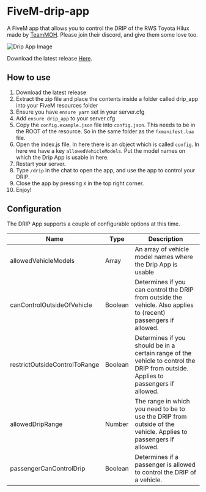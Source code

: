 # FiveM-drip-app
A FiveM app that allows you to control the DRIP of the RWS Toyota Hilux made by [TeamMOH](https://discord.com/invite/9FamjGY6mM). Please join their discord, and give them some love too.

![Drip App Image](https://cdn.discordapp.com/attachments/704963620643274752/1175143169176911892/Screenshot_2023-11-17_at_19.38.59.png?ex=656a285c&is=6557b35c&hm=67a7318f94f6d7c0c98ed94a627faa277dae56e8ddbd2ca447c7b533fcbb7c51&)

Download the latest release [Here](https://github.com/JustinRijsdijk/FiveM-drip-app/releases/tag/latest).

## How to use
1. Download the latest release
2. Extract the zip file and place the contents inside a folder called drip_app into your FiveM resources folder
3. Ensure you have `ensure yarn` set in your server.cfg
4. Add `ensure drip_app` to your server.cfg
5. Copy the `config.example.json` file into `config.json`. This needs to be in the ROOT of the resource. So in the same folder as the `fxmanifest.lua` file.
5. Open the index.js file. In here there is an object which is called `config`. In here we have a key `allowedVehicleModels`. Put the model names on which the Drip App is usable in here.
6. Restart your server.
7. Type `/drip` in the chat to open the app, and use the app to control your DRIP.
8. Close the app by pressing `X` in the top right corner.
8. Enjoy!

## Configuration
The DRIP App supports a couple of configurable options at this time.

| Name                          | Type    | Description                                                                                                         |
|-------------------------------|---------|---------------------------------------------------------------------------------------------------------------------|
| allowedVehicleModels          | Array   | An array of vehicle model names where the Drip App is usable                                                        |
| canControlOutsideOfVehicle    | Boolean | Determines if you can control the DRIP from outside the vehicle. Also applies to (recent) passengers if allowed.     |
| restrictOutsideControlToRange | Boolean | Determines if you should be in a certain range of the vehicle to control the DRIP from outside. Applies to passengers if allowed. |
| allowedDripRange              | Number  | The range in which you need to be to use the DRIP from outside of the vehicle. Applies to passengers if allowed.    |
| passengerCanControlDrip       | Boolean | Determines if a passenger is allowed to control the DRIP of a vehicle.                                              |